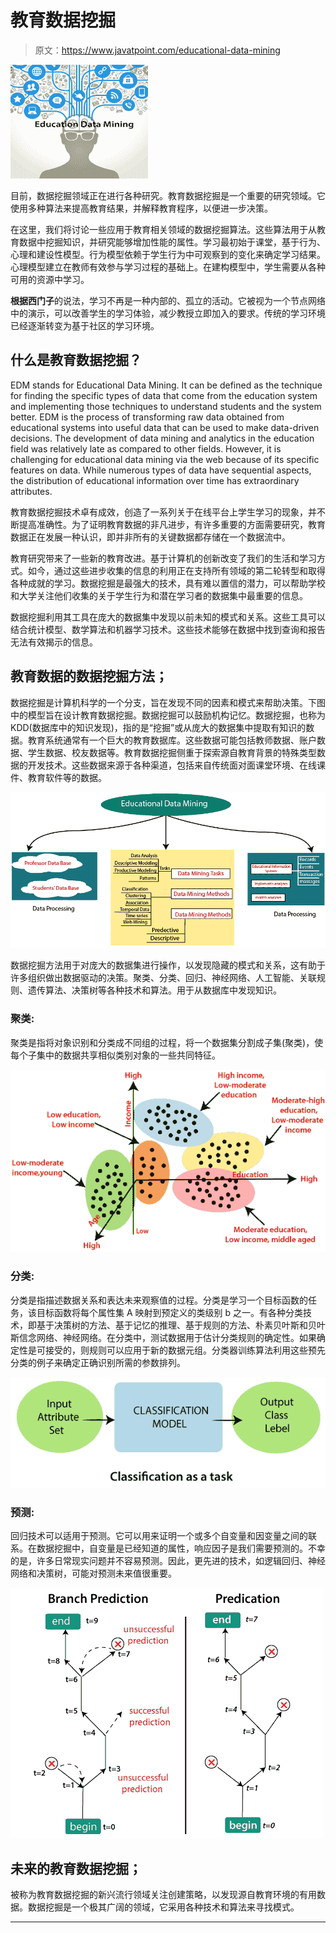 # 教育数据挖掘

> 原文：<https://www.javatpoint.com/educational-data-mining>

![Educational Data Mining](img/5b92c065131f4b7950ee68c7bb5cc057.png)

目前，数据挖掘领域正在进行各种研究。教育数据挖掘是一个重要的研究领域。它使用多种算法来提高教育结果，并解释教育程序，以便进一步决策。

在这里，我们将讨论一些应用于教育相关领域的数据挖掘算法。这些算法用于从教育数据中挖掘知识，并研究能够增加性能的属性。学习最初始于课堂，基于行为、心理和建设性模型。行为模型依赖于学生行为中可观察到的变化来确定学习结果。心理模型建立在教师有效参与学习过程的基础上。在建构模型中，学生需要从各种可用的资源中学习。

**根据西门子**的说法，学习不再是一种内部的、孤立的活动。它被视为一个节点网络中的演示，可以改善学生的学习体验，减少教授立即加入的要求。传统的学习环境已经逐渐转变为基于社区的学习环境。

## 什么是教育数据挖掘？

EDM stands for Educational Data Mining. It can be defined as the technique for finding the specific types of data that come from the education system and implementing those techniques to understand students and the system better. EDM is the process of transforming raw data obtained from educational systems into useful data that can be used to make data-driven decisions. The development of data mining and analytics in the education field was relatively late as compared to other fields. However, it is challenging for educational data mining via the web because of its specific features on data. While numerous types of data have sequential aspects, the distribution of educational information over time has extraordinary attributes.

教育数据挖掘技术卓有成效，创造了一系列关于在线平台上学生学习的现象，并不断提高准确性。为了证明教育数据的非凡进步，有许多重要的方面需要研究，教育数据正在发展一种认识，即并非所有的关键数据都存储在一个数据流中。

教育研究带来了一些新的教育改进。基于计算机的创新改变了我们的生活和学习方式。如今，通过这些进步收集的信息的利用正在支持所有领域的第二轮转型和取得各种成就的学习。数据挖掘是最强大的技术，具有难以置信的潜力，可以帮助学校和大学关注他们收集的关于学生行为和潜在学习者的数据集中最重要的信息。

数据挖掘利用其工具在庞大的数据集中发现以前未知的模式和关系。这些工具可以结合统计模型、数学算法和机器学习技术。这些技术能够在数据中找到查询和报告无法有效揭示的信息。

## 教育数据的数据挖掘方法；

数据挖掘是计算机科学的一个分支，旨在发现不同的因素和模式来帮助决策。下图中的模型旨在设计教育数据挖掘。数据挖掘可以鼓励机构记忆。数据挖掘，也称为 KDD(数据库中的知识发现)，指的是“挖掘”或从庞大的数据集中提取有知识的数据。教育系统通常有一个巨大的教育数据库。这些数据可能包括教师数据、账户数据、学生数据、校友数据等。教育数据挖掘侧重于探索源自教育背景的特殊类型数据的开发技术。这些数据来源于各种渠道，包括来自传统面对面课堂环境、在线课件、教育软件等的数据。

![Educational Data Mining](img/8c30fbec048aaca66e2d124d9801dcac.png)

数据挖掘方法用于对庞大的数据集进行操作，以发现隐藏的模式和关系，这有助于许多组织做出数据驱动的决策。聚类、分类、回归、神经网络、人工智能、关联规则、遗传算法、决策树等各种技术和算法。用于从数据库中发现知识。

### 聚类:

聚类是指将对象识别和分类成不同组的过程，将一个数据集分割成子集(聚类)，使每个子集中的数据共享相似类别对象的一些共同特征。

![Educational Data Mining](img/8900ad24adee53487d3408313e7b81e6.png)

### 分类:

分类是指描述数据关系和表达未来观察值的过程。分类是学习一个目标函数的任务，该目标函数将每个属性集 A 映射到预定义的类级别 b 之一。有各种分类技术，即基于决策树的方法、基于记忆的推理、基于规则的方法、朴素贝叶斯和贝叶斯信念网络、神经网络。在分类中，测试数据用于估计分类规则的确定性。如果确定性是可接受的，则规则可以应用于新的数据元组。分类器训练算法利用这些预先分类的例子来确定正确识别所需的参数排列。

![Educational Data Mining](img/caa542cfccf4c7869e86378764f61f7c.png)

### 预测:

回归技术可以适用于预测。它可以用来证明一个或多个自变量和因变量之间的联系。在数据挖掘中，自变量是已经知道的属性，响应因子是我们需要预测的。不幸的是，许多日常现实问题并不容易预测。因此，更先进的技术，如逻辑回归、神经网络和决策树，可能对预测未来值很重要。

![Educational Data Mining](img/ea9c2c90f80e492d9aeec983e08c27a4.png)

## 未来的教育数据挖掘；

被称为教育数据挖掘的新兴流行领域关注创建策略，以发现源自教育环境的有用数据。数据挖掘是一个极其广阔的领域，它采用各种技术和算法来寻找模式。

* * *
